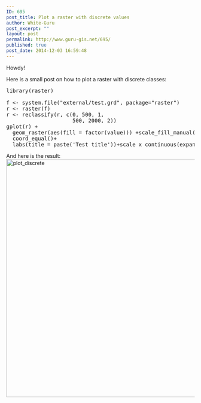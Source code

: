 ```yaml
---
ID: 695
post_title: Plot a raster with discrete values
author: White-Guru
post_excerpt: ""
layout: post
permalink: http://www.guru-gis.net/695/
published: true
post_date: 2014-12-03 16:59:48
---
```

Howdy!

Here is a small post on how to plot a raster with discrete classes:

<pre lang='rsplus'>
library(raster)

f <- system.file("external/test.grd", package="raster")
r <- raster(f)
r <- reclassify(r, c(0, 500, 1,
                     500, 2000, 2))
gplot(r) +
  geom_raster(aes(fill = factor(value))) +scale_fill_manual(values=c('red','green'),'legend',labels = c("1", "2"))+ 
  coord_equal()+
  labs(title = paste('Test title'))+scale_x_continuous(expand = c(0, 0))+scale_y_continuous(expand = c(0, 0))
</pre>

And here is the result:
<a href="http://www.guru-gis.net/wp-content/uploads/2014/12/plot_discrete.png"><img src="http://www.guru-gis.net/wp-content/uploads/2014/12/plot_discrete.png" alt="plot_discrete" width="658" height="637" class="alignnone size-full wp-image-696" /></a>